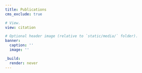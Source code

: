 ```yaml
---
title: Publications
cms_exclude: true

# View.
view: citation

# Optional header image (relative to `static/media/` folder).
banner:
  caption: ''
  image: ''

_build:
  render: never
---
```

